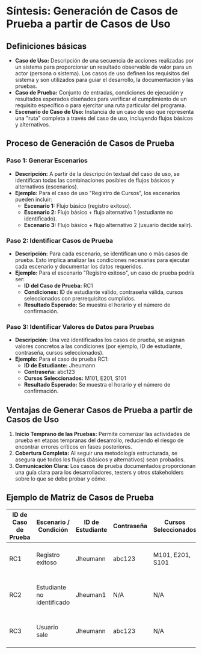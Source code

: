 # Síntesis: Generación de Casos de Prueba a partir de Casos de Uso

## Definiciones básicas

- **Caso de Uso:** Descripción de una secuencia de acciones realizadas por un sistema para proporcionar un resultado observable de valor para un actor (persona o sistema). Los casos de uso definen los requisitos del sistema y son utilizados para guiar el desarrollo, la documentación y las pruebas.
- **Caso de Prueba:** Conjunto de entradas, condiciones de ejecución y resultados esperados diseñados para verificar el cumplimiento de un requisito específico o para ejercitar una ruta particular del programa.
- **Escenario de Caso de Uso:** Instancia de un caso de uso que representa una "ruta" completa a través del caso de uso, incluyendo flujos básicos y alternativos.

## Proceso de Generación de Casos de Prueba

### Paso 1: Generar Escenarios
- **Descripción:** A partir de la descripción textual del caso de uso, se identifican todas las combinaciones posibles de flujos básicos y alternativos (escenarios).
- **Ejemplo:** Para el caso de uso "Registro de Cursos", los escenarios pueden incluir:
  - **Escenario 1:** Flujo básico (registro exitoso).
  - **Escenario 2:** Flujo básico + flujo alternativo 1 (estudiante no identificado).
  - **Escenario 3:** Flujo básico + flujo alternativo 2 (usuario decide salir).

### Paso 2: Identificar Casos de Prueba
- **Descripción:** Para cada escenario, se identifican uno o más casos de prueba. Esto implica analizar las condiciones necesarias para ejecutar cada escenario y documentar los datos requeridos.
- **Ejemplo:** Para el escenario "Registro exitoso", un caso de prueba podría ser:
  - **ID del Caso de Prueba:** RC1
  - **Condiciones:** ID de estudiante válido, contraseña válida, cursos seleccionados con prerrequisitos cumplidos.
  - **Resultado Esperado:** Se muestra el horario y el número de confirmación.

### Paso 3: Identificar Valores de Datos para Pruebas
- **Descripción:** Una vez identificados los casos de prueba, se asignan valores concretos a las condiciones (por ejemplo, ID de estudiante, contraseña, cursos seleccionados).
- **Ejemplo:** Para el caso de prueba RC1:
  - **ID de Estudiante:** Jheumann
  - **Contraseña:** abc123
  - **Cursos Seleccionados:** M101, E201, S101
  - **Resultado Esperado:** Se muestra el horario y el número de confirmación.

## Ventajas de Generar Casos de Prueba a partir de Casos de Uso

1. **Inicio Temprano de las Pruebas:** Permite comenzar las actividades de prueba en etapas tempranas del desarrollo, reduciendo el riesgo de encontrar errores críticos en fases posteriores.
2. **Cobertura Completa:** Al seguir una metodología estructurada, se asegura que todos los flujos (básicos y alternativos) sean probados.
3. **Comunicación Clara:** Los casos de prueba documentados proporcionan una guía clara para los desarrolladores, testers y otros stakeholders sobre lo que se debe probar y cómo.

## Ejemplo de Matriz de Casos de Prueba

| ID de Caso de Prueba | Escenario / Condición | ID de Estudiante | Contraseña | Cursos Seleccionados | Prerrequisitos Cumplidos | Curso Abierto | Horario Abierto | Resultado Esperado |
|-----------------------|------------------------|------------------|------------|-----------------------|--------------------------|---------------|-----------------|--------------------|
| RC1                   | Registro exitoso       | Jheumann         | abc123     | M101, E201, S101      | Sí                       | Sí            | Sí              | Horario y número de confirmación mostrados |
| RC2                   | Estudiante no identificado | Jheuman1      | N/A        | N/A                   | N/A                      | N/A           | N/A             | Mensaje de error; vuelve a la pantalla de inicio de sesión |
| RC3                   | Usuario sale            | Jheumann         | abc123     | N/A                   | N/A                      | N/A           | N/A             | Pantalla de inicio de sesión aparece |
